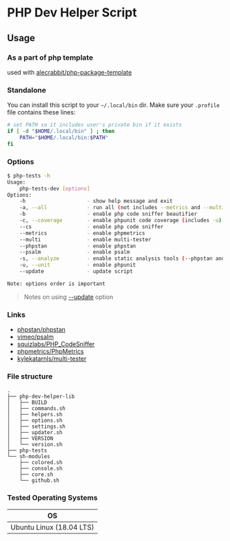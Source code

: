 # PHP Dev Helper Script

## Usage

### As a part of php template

used with [alecrabbit/php-package-template](https://github.com/alecrabbit/php-package-template/)

### Standalone

You can install this script to your `~/.local/bin` dir. Make sure your `.profile` file contains these lines:

```bash
# set PATH so it includes user's private bin if it exists
if [ -d "$HOME/.local/bin" ] ; then
    PATH="$HOME/.local/bin:$PATH"
fi
```

### Options

```bash
$ php-tests -h
Usage:
    php-tests-dev [options]
Options:
    -h                    - show help message and exit
    -a, --all             - run all (not includes --metrics and --multi)
    -b                    - enable php code sniffer beautifier
    -c, --coverage        - enable phpunit code coverage (includes -u)
    --cs                  - enable php code sniffer
    --metrics             - enable phpmetrics
    --multi               - enable multi-tester
    --phpstan             - enable phpstan
    --psalm               - enable psalm
    -s, --analyze         - enable static analysis tools (--phpstan and --psalm)
    -u, --unit            - enable phpunit
    --update              - update script

Note: options order is important
```

> Notes on using [--update](.docs/update_option.md) option

### Links

- [phpstan/phpstan](https://github.com/phpstan/phpstan)
- [vimeo/psalm](https://github.com/vimeo/psalm)
- [squizlabs/PHP_CodeSniffer](https://github.com/squizlabs/PHP_CodeSniffer)
- [phpmetrics/PhpMetrics](https://github.com/phpmetrics/PhpMetrics)
- [kylekatarnls/multi-tester](https://github.com/kylekatarnls/multi-tester)

### File structure

```text
.
├── php-dev-helper-lib
│   ├── BUILD
│   ├── commands.sh
│   ├── helpers.sh
│   ├── options.sh
│   ├── settings.sh
│   ├── updater.sh
│   ├── VERSION
│   └── version.sh
├── php-tests
└── sh-modules
    ├── colored.sh
    ├── console.sh
    ├── core.sh
    └── github.sh
```

### Tested Operating Systems

OS                                  |
----------------------------------- |
Ubuntu Linux (18.04 LTS)            |
